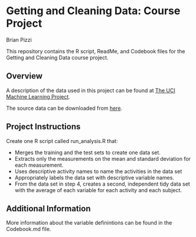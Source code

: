 # Getting and Cleaning Data: Course Project
Brian Pizzi

This repository contains the R script, ReadMe, and Codebook files for the Getting and Cleaning Data course project.

## Overview 

A description of the data used in this project can be found at <a href="http://archive.ics.uci.edu/ml/datasets/Human+Activity+Recognition+Using+Smartphones">The UCI Machine Learning Project</a>.

The source data can be downloaded from <a href="https://d396qusza40orc.cloudfront.net/getdata%2Fprojectfiles%2FUCI%20HAR%20Dataset.zip">here</a>.

## Project Instructions

Create one R script called run_analysis.R that:
*  Merges the training and the test sets to create one data set.
*  Extracts only the measurements on the mean and standard deviation for each measurement. 
*  Uses descriptive activity names to name the activities in the data set
*  Appropriately labels the data set with descriptive variable names. 
*  From the data set in step 4, creates a second, independent tidy data set with the average of each variable for each activity and each subject.


## Additional Information
More information about the variable definintions can be found in the Codebook.md file.
